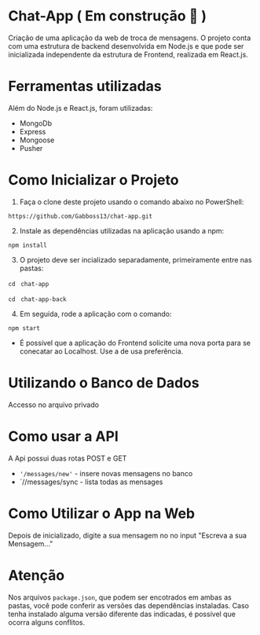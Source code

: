 # Chat-App ( Em construção :construction: )

Criação de uma aplicação da web de troca de mensagens. O projeto conta com uma estrutura de backend desenvolvida em Node.js e que pode ser inicializada independente da estrutura de Frontend, realizada em React.js.

# Ferramentas utilizadas

Além do Node.js e React.js, foram utilizadas:

* MongoDb
* Express
* Mongoose
* Pusher

# Como Inicializar o Projeto 

1) Faça o clone deste projeto usando o comando abaixo no PowerShell:

`https://github.com/Gabboss13/chat-app.git`

2) Instale as dependências utilizadas na aplicação usando a npm:

`npm install`

3) O projeto deve ser incializado separadamente, primeiramente entre nas pastas:

`cd `   `chat-app`

`cd `   `chat-app-back`

4) Em seguida, rode a aplicação com o comando:

`npm start`

 * É possível que a aplicação do Frontend solicite uma nova porta para se conecatar ao Localhost. Use a de usa preferência.


# Utilizando o Banco de Dados
  
 Accesso no arquivo privado
 
 # Como usar a API
 
 A Api possui duas rotas POST e GET
 
 * `'/messages/new'` - insere novas mensagens no banco
 * `//messages/sync - lista todas as mensages
 
 # Como Utilizar o App na Web
 
 Depois de inicializado, digite a sua mensagem no no input "Escreva a sua Mensagem..."
 
 # Atenção
 
 Nos arquivos `package.json`, que podem ser encotrados em ambas as pastas, você pode conferir as versões das dependências instaladas. Caso tenha instalado alguma versão diferente das indicadas, é possível que ocorra alguns conflitos.
